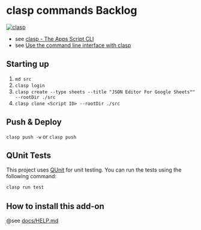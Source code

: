 # clasp commands Backlog

[![clasp](https://img.shields.io/badge/built%20with-clasp-4285f4.svg)](https://github.com/google/clasp)

- see [clasp - The Apps Script CLI](https://codelabs.developers.google.com/codelabs/clasp#0)
- see [Use the command line interface with clasp](https://developers.google.com/apps-script/guides/clasp)

## Starting up

1. `md src`
2. `clasp login`
3. `clasp create --type sheets --title "JSON Editor For Google Sheets™️" --rootDir ./src`
4. `clasp clone <Script ID> --rootDir ./src`

## Push & Deploy

`clasp push -w` or `clasp push`

## QUnit Tests

This project uses [QUnit](https://qunitjs.com/) for unit testing. You can run the tests using the following command:

```bash
clasp run test
```

## How to install this add-on

@see [docs/HELP.md](docs/HELP.md)